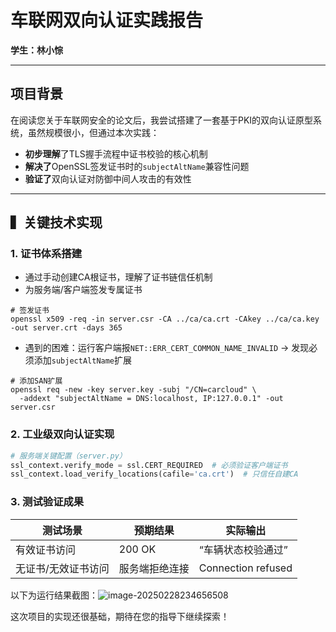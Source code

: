 # 车联网双向认证实践报告  
**学生：林小悰**   

---

##   项目背景  

在阅读您关于车联网安全的论文后，我尝试搭建了一套基于PKI的双向认证原型系统，虽然规模很小，但通过本次实践：  

- **初步理解**了TLS握手流程中证书校验的核心机制
- **解决了**OpenSSL签发证书时的`subjectAltName`兼容性问题 
- **验证了**双向认证对防御中间人攻击的有效性 

---

## ▍关键技术实现    

### 1. 证书体系搭建 
- 通过手动创建CA根证书，理解了证书链信任机制
- 为服务端/客户端签发专属证书  

```
# 签发证书
openssl x509 -req -in server.csr -CA ../ca/ca.crt -CAkey ../ca/ca.key -out server.crt -days 365
```

- 遇到的困难：运行客户端报`NET::ERR_CERT_COMMON_NAME_INVALID` → 发现必须添加`subjectAltName`扩展

```
# 添加SAN扩展
openssl req -new -key server.key -subj "/CN=carcloud" \
  -addext "subjectAltName = DNS:localhost, IP:127.0.0.1" -out server.csr
```

  

### 2. 工业级双向认证实现  
```python  
# 服务端关键配置（server.py）  
ssl_context.verify_mode = ssl.CERT_REQUIRED  # 必须验证客户端证书  
ssl_context.load_verify_locations(cafile='ca.crt')  # 只信任自建CA
```

### 3. 测试验证成果

| 测试场景            | 预期结果       | 实际输出           |
| ------------------- | -------------- | ------------------ |
| 有效证书访问        | 200 OK         | “车辆状态校验通过” |
| 无证书/无效证书访问 | 服务端拒绝连接 | Connection refused |

以下为运行结果截图：![image-20250228234656508](C:\Users\Takumi\AppData\Roaming\Typora\typora-user-images\image-20250228234656508.png)

这次项目的实现还很基础，期待在您的指导下继续探索！

